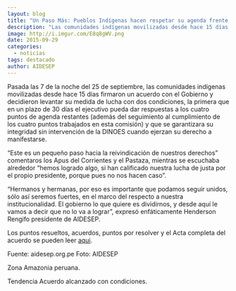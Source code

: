 ```yaml
---
layout: blog
title: "Un Paso Más: Pueblos Indígenas hacen respetar su agenda frente al gobierno sobre el Lote 192"
description: "Las comunidades indígenas movilizadas desde hace 15 días firmaron un acuerdo con el Gobierno y decidieron levantar su medida de lucha con dos condiciones."
image: http://i.imgur.com/E8q8gWV.png
date: 2015-09-29
categories:
  - noticias
tags: destacado
author: AIDESEP
---
```


Pasada las 7 de la noche del 25 de septiembre, las comunidades indígenas movilizadas desde hace 15 días firmaron un acuerdo con el Gobierno y decidieron levantar su medida de lucha con dos condiciones, la primera que en un plazo de 30 días el ejecutivo pueda dar respuestas a los cuatro puntos de agenda restantes (además del seguimiento al cumplimiento de los cuatro puntos trabajados en esta comisión) y que se garantizara su integridad sin intervención de la DINOES cuando ejerzan su derecho a manifestarse.

“Este es un pequeño paso hacia la reivindicación de nuestros derechos” comentaros los Apus del Corrientes y el Pastaza, mientras se escuchaba alrededor “hemos logrado algo, si han calificado nuestra lucha de justa por el propio presidente, porque pues no nos hacen caso”.

“Hermanos y hermanas, por eso es importante que podamos seguir unidos, sólo así seremos fuertes, en el marco del respecto a nuestra institucionalidad. El gobierno lo que quiere es dividirnos, y desde aquí le vamos a decir que no lo va a lograr”, expresó enfáticamente Henderson Rengifo presidente de AIDESEP.

Los puntos resueltos, acuerdos, puntos por resolver y el Acta completa del acuerdo se pueden leer [aqui](http://www.aidesep.org.pe/un-paso-mas-pp-ii-hacen-respetar-su-agenda-frente-al-gobierno-sobre-el-lote-192/).


Fuente: aidesep.org.pe
Foto: AIDESEP

<span class="label label-default">Zona</span> Amazonia peruana.

<span class="label label-default">Tendencia</span> Acuerdo alcanzado con condiciones.
